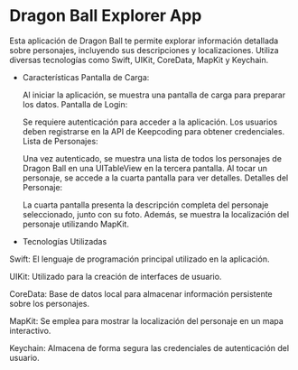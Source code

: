 # Dragon Ball Explorer App
Esta aplicación de Dragon Ball te permite explorar información detallada sobre personajes, incluyendo sus descripciones y localizaciones. Utiliza diversas tecnologías como Swift, UIKit, CoreData, MapKit y Keychain.

- Características
  Pantalla de Carga:
  
  Al iniciar la aplicación, se muestra una pantalla de carga para preparar los datos.
  Pantalla de Login:
  
  Se requiere autenticación para acceder a la aplicación.
  Los usuarios deben registrarse en la API de Keepcoding para obtener credenciales.
  Lista de Personajes:
  
  Una vez autenticado, se muestra una lista de todos los personajes de Dragon Ball en una UITableView en la tercera pantalla.
  Al tocar un personaje, se accede a la cuarta pantalla para ver detalles.
  Detalles del Personaje:
  
  La cuarta pantalla presenta la descripción completa del personaje seleccionado, junto con su foto.
  Además, se muestra la localización del personaje utilizando MapKit.

- Tecnologías Utilizadas

Swift:
  El lenguaje de programación principal utilizado en la aplicación.

UIKit:
  Utilizado para la creación de interfaces de usuario.

CoreData:
  Base de datos local para almacenar información persistente sobre los personajes.

MapKit:
  Se emplea para mostrar la localización del personaje en un mapa interactivo.

Keychain:
  Almacena de forma segura las credenciales de autenticación del usuario.

